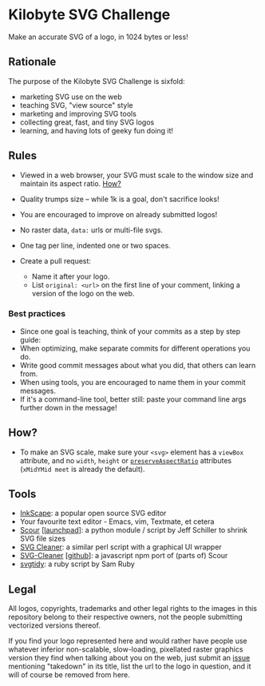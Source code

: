 Kilobyte SVG Challenge
======================

Make an accurate SVG of a logo, in 1024 bytes or less!

## Rationale

The purpose of the Kilobyte SVG Challenge is sixfold:

* marketing SVG use on the web
* teaching SVG, "view source" style
* marketing and improving SVG tools
* collecting great, fast, and tiny SVG logos
* learning, and having lots of geeky fun doing it!

## Rules

* Viewed in a web browser,
  your SVG must scale to the window size
  and maintain its aspect ratio. [How?](#How)

* Quality trumps size
  – while 1k is a goal,
  don't sacrifice looks!

* You are encouraged to improve
  on already submitted logos!

* No raster data, `data:` urls or multi-file svgs.

* One tag per line, indented one or two spaces.

* Create a pull request:
  * Name it after your logo.
  * List `original: <url>`
    on the first line of your comment,
    linking a version of the logo on the web.

### Best practices

* Since one goal is teaching, think of your commits as a step by step guide:
* When optimizing, make separate commits for different operations you do.
* Write good commit messages about what you did, that others can learn from.
* When using tools, you are encouraged to name them in your commit messages.
* If it's a command-line tool, better still:
  paste your command line args further down in the message!

## How?

* To make an SVG scale,
  make sure your `<svg>` element
  has a `viewBox` attribute,
  and no `width`, `height` or
  [`preserveAspectRatio`](https://developer.mozilla.org/en-US/docs/SVG/Attribute/preserveAspectRatio)
  attributes (`xMidYMid meet`
  is already the default).

## Tools

* [InkScape](http://inkscape.org/): a popular open source SVG editor
* Your favourite text editor - Emacs, vim, Textmate, et cetera
* [Scour](http://www.codedread.com/scour/) [[launchpad](https://launchpad.net/scour)]: a python module / script by Jeff Schiller to shrink SVG file sizes
* [SVG Cleaner](http://libregraphicsworld.org/blog/entry/introducing-svg-cleaner): a similar perl script with a graphical UI wrapper
* [SVG-Cleaner](https://npmjs.org/package/svg-cleaner) [[github](https://github.com/preciousforever/SVG-Cleaner)]: a javascript npm port of (parts of) Scour
* [svgtidy](http://intertwingly.net/code/svgtidy/svgtidy.rb): a ruby script by Sam Ruby

## Legal

All logos, copyrights,
trademarks and other legal rights
to the images in this repository
belong to their respective owners,
not the people submitting
vectorized versions thereof.

If you find your logo represented here
and would rather have people use whatever
inferior non-scalable, slow-loading,
pixellated raster graphics version
they find when talking about you on the web,
just submit an [issue](https://github.com/johan/kilobyte-svg-challenge/issues) mentioning "takedown"
in its title, list the url to the logo in question,
and it will of course be removed from here.
